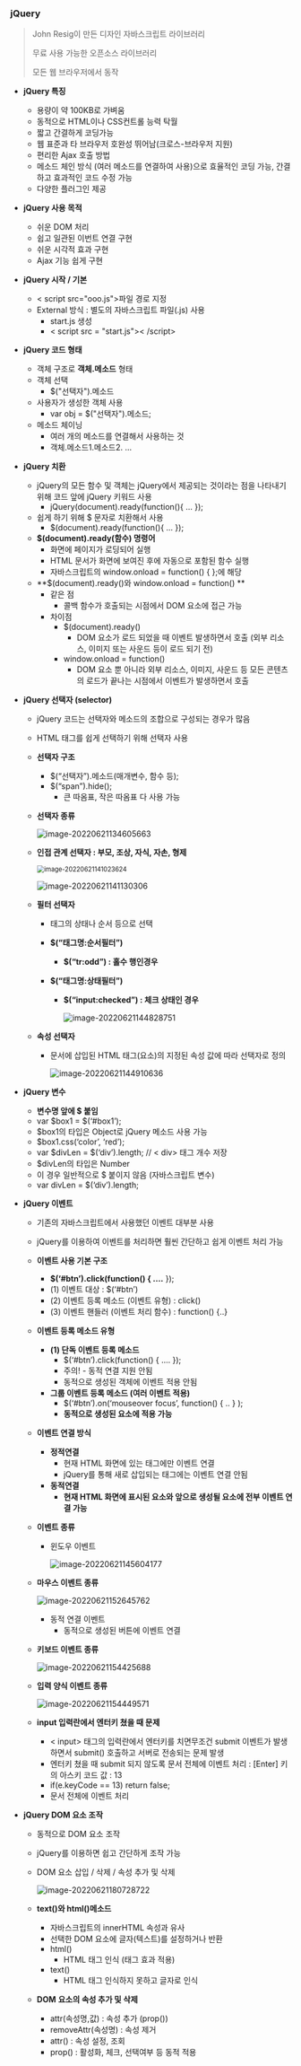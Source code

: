 ### jQuery

> John Resig이 만든 디자인 자바스크립트 라이브러리
>
> 무료 사용 가능한 오픈소스 라이브러리
>
> 모든 웹 브라우저에서 동작

- **jQuery 특징**
  - 용량이 약 100KB로 가벼움
  - 동적으로 HTML이나 CSS컨트롤 능력 탁월
  - 짧고 간결하게 코딩가능
  - 웹 표준과 타 브라우저 호완성 뛰어남(크로스-브라우저 지원)
  - 편리한 Ajax 호출 방법
  - 메소드 체인 방식 (여러 메소드를 연결하여 사용)으로 효율적인 코딩 가능, 간결하고 효과적인 코드 수정 가능
  - 다양한 플러그인 제공

- **jQuery 사용 목적**

  - 쉬운 DOM 처리
  - 쉽고 일관된 이번트 연결 구현
  - 쉬운 시각적 효과 구현
  - Ajax 기능 쉽게 구현

- **jQuery 시작 / 기본**

  - < script src="ooo.js">파일 경로 지정
  - External 방식 : 별도의 자바스크립트 파일(.js) 사용
    - start.js 생성
    - < script src = "start.js">< /script>

- **jQuery 코드 형태**

  - 객체 구조로 **객체.메소드** 형태
  - 객체 선택
    - $("선택자").메소드
  - 사용자가 생성한 객체 사용
    - var obj = $("선택자").메소드;
  - 메소드 체이닝
    - 여러 개의 메소드를 연결해서 사용하는 것
    - 객체.메소드1.메소드2. ...

- **jQuery 치환**

  - jQuery의 모든 함수 및 객체는 jQuery에서 제공되는 것이라는 점을 나타내기 위해 코드 앞에 jQuery 키워드 사용
    - jQuery(document).ready(function(){ … });
  - 쉽게 하기 위해 $ 문자로 치환해서 사용
    - $(document).ready(function(){ … });
  - **$(document).ready(함수) 명령어**
    - 화면에 페이지가 로딩되어 실행
    - HTML 문서가 화면에 보여진 후에 자동으로 포함된 함수 실행
    - 자바스크립트의 window.onload = function() { };에 해당
  - **$(document).ready()와 window.onload = function() **
    - 같은 점
      - 콜백 함수가 호출되는 시점에서 DOM 요소에 접근 가능
    - 차이점
      - $(document).ready()
        - DOM 요소가 로드 되었을 때 이벤트 발생하면서 호출 (외부 리소스, 이미지 또는 사운드 등이 로드 되기 전)
      - window.onload = function() 
        - DOM 요소 뿐 아니라 외부 리소스, 이미지, 사운드 등 모든 콘텐츠의 로드가 끝나는 시점에서 이벤트가 발생하면서 호출

- **jQuery 선택자 (selector)**

  - jQuery 코드는 선택자와 메소드의 조합으로 구성되는 경우가 많음

  - HTML 태그를 쉽게 선택하기 위해 선택자 사용

  - **선택자 구조**

    - $(“선택자”).메소드(매개변수, 함수 등);
    - $(“span”).hide();
      - 큰 따옴표, 작은 따옴표 다 사용 가능

  - **선택자 종류**

    ![image-20220621134605663](jQuery.assets/image-20220621134605663.png)

  - **인접 관계 선택자 : 부모, 조상, 자식, 자손, 형제**

    <img src="jQuery.assets/image-20220621141023624.png" alt="image-20220621141023624" style="zoom:80%;" />

    ![image-20220621141130306](jQuery.assets/image-20220621141130306.png)

  - **필터 선택자**

    - 태그의 상태나 순서 등으로 선택

    - **$(“태그명:순서필터”)**

      - **$(“tr:odd”) : 홀수 행인경우**

    - **$(“태그명:상태필터”)**

      - **$(“input:checked”) : 체크 상태인 경우**

        ![image-20220621144828751](jQuery.assets/image-20220621144828751.png)

  - **속성 선택자**

    - 문서에 삽입된 HTML 태그(요소)의 지정된 속성 값에 따라 선택자로 정의

      ![image-20220621144910636](jQuery.assets/image-20220621144910636.png)

- **jQuery 변수**
  - **변수명 앞에 $ 붙임**
  - var $box1 = $(‘#box1’);
  - $box1의 타입은 Object로 jQuery 메소드 사용 가능
  - $box1.css(‘color’, ‘red’);
  - var $divLen = $(‘div’).length; // < div> 태그 개수 저장
  - $divLen의 타입은 Number 
  - 이 경우 일반적으로 $ 붙이지 않음 (자바스크립트 변수)
  - var divLen = $(‘div’).length;

- **jQuery 이벤트**

  - 기존의 자바스크립트에서 사용했던 이벤트 대부분 사용

  - jQuery를 이용하여 이벤트를 처리하면 훨씬 간단하고 쉽게 이벤트 처리 가능

  - **이벤트 사용 기본 구조**

    - **$(‘#btn’).click(function() { ....** });
    - (1) 이벤트 대상 : $(‘#btn’)
    - (2) 이벤트 등록 메소드 (이벤트 유형) : click()
    - (3) 이벤트 핸들러 (이벤트 처리 함수) : function() {..}

  - **이벤트 등록 메소드 유형**

    - **(1) 단독 이벤트 등록 메소드**
      - $(‘#btn’).click(function() { .... });
      - 주의! - 동적 연결 지원 안됨
      - 동적으로 생성된 객체에 이벤트 적용 안됨
    - **그룹 이벤트 등록 메소드 (여러 이벤트 적용)**
      - $(‘#btn’).on(‘mouseover focus’, function() { .. } );
      - **동적으로 생성된 요소에 적용 가능**

  - **이벤트 연결 방식**

    - **정적연결**
      - 현재 HTML 화면에 있는 태그에만 이벤트 연결
      - jQuery를 통해 새로 삽입되는 태그에는 이벤트 연결 안됨
    - **동적연결**
      - **현재 HTML 화면에 표시된 요소와 앞으로 생성될 요소에 전부 이벤트 연결 가능**

  - **이벤트 종류**

    - 윈도우 이벤트

      ![image-20220621145604177](jQuery.assets/image-20220621145604177.png)

  - **마우스 이벤트 종류**

    ![image-20220621152645762](jQuery.assets/image-20220621152645762.png)

    - 동적 연결 이벤트
      - 동적으로 생성된 버튼에 이벤트 연결

  - **키보드 이벤트 종류**

    ![image-20220621154425688](jQuery.assets/image-20220621154425688.png)

  - **입력 양식 이벤트 종류**

    ![image-20220621154449571](jQuery.assets/image-20220621154449571.png)

  - **input 입력란에서 엔터키 쳤을 때 문제**
    - < input> 태그의 입력란에서 엔터키를 치면무조건 submit 이벤트가 발생하면서 submit() 호출하고 서버로 전송되는 문제 발생
    - 엔터키 쳤을 때 submit 되지 않도록 문서 전체에 이벤트 처리 : [Enter] 키의 아스키 코드 값 : 13
    - if(e.keyCode == 13) return false;
    - 문서 전체에 이벤트 처리

- **jQuery DOM 요소 조작**

  - 동적으로 DOM 요소 조작

  - jQuery를 이용하면 쉽고 간단하게 조작 가능

  - DOM 요소 삽입 / 삭제 / 속성 추가 및 삭제

    ![image-20220621180728722](jQuery.assets/image-20220621180728722.png)

  - **text()와 html()메소드**
    - 자바스크립트의 innerHTML 속성과 유사
    - 선택한 DOM 요소에 글자(텍스트)를 설정하거나 반환
    - html()
      - HTML 태그 인식 (태그 효과 적용)
    - text()
      - HTML 태그 인식하지 못하고 글자로 인식
  - **DOM** **요소의 속성 추가 및 삭제**
    - attr(속성명,값) : 속성 추가 (prop())
    - removeAttr(속성명) : 속성 제거
    - attr() : 속성 설정, 조회
    - prop() : 활성화, 체크, 선택여부 등 동적 적용